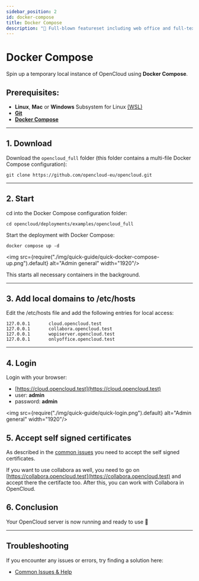 ```yaml
---
sidebar_position: 2
id: docker-compose
title: Docker Compose
description: "🌟 Full-blown featureset including web office and full-text search."
---
```


# Docker Compose


Spin up a temporary local instance of OpenCloud using **Docker Compose**.


## **Prerequisites:**
- **Linux**, **Mac** or **Windows** Subsystem for Linux [(WSL)](https://learn.microsoft.com/en-us/windows/wsl/install)
- [**Git**](https://git-scm.com/book/en/v2/Getting-Started-Installing-Git)
- [**Docker Compose**](https://docs.docker.com/compose/install/)

---

##  1. Download

Download the `opencloud_full` folder (this folder contains a multi-file Docker Compose configuration):

```Shell
git clone https://github.com/opencloud-eu/opencloud.git
```

---

## 2. Start

cd into the Docker Compose configuration folder:

```Shell
cd opencloud/deployments/examples/opencloud_full
```

Start the deployment with Docker Compose:

```Shell
docker compose up -d
```

<img src={require("./img/quick-guide/quick-docker-compose-up.png").default} alt="Admin general" width="1920"/>

This starts all necessary containers in the background.

---

## 3. Add local domains to /etc/hosts 

Edit the /etc/hosts file and add the following entries for local access:

```
127.0.0.1       cloud.opencloud.test
127.0.0.1       collabora.opencloud.test
127.0.0.1       wopiserver.opencloud.test
127.0.0.1       onlyoffice.opencloud.test
```

---

## 4. Login

Login with your browser:
- [https://cloud.opencloud.test](https://cloud.opencloud.test)
- user: **admin**
- password: **admin**

<img src={require("./img/quick-guide/quick-login.png").default} alt="Admin general" width="1920"/>

## 5. Accept self signed certificates

As described in the [common issues](./../50-resources/30-common-issues.md) you need to accept the self signed certificates.

If you want to use collabora as well, you need to go on [https://collabora.opencloud.test](https://collabora.opencloud.test) and accept there the certifacte too. 
After this, you can work with Collabora in OpenCloud.

## 6. Conclusion

Your OpenCloud server is now running and ready to use 🚀

--- 

## Troubleshooting

If you encounter any issues or errors, try finding a solution here: 

- [Common Issues & Help](./../50-resources/30-common-issues.md)
